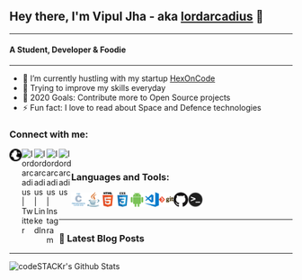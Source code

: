 ## Hey there, I'm Vipul Jha - aka [lordarcadius][website] 👋
---
#### A Student, Developer & Foodie
---
- 🔭 I’m currently hustling with my startup [HexOnCode](https://hexoncode.com)
- 🌱 Trying to improve my skills everyday
- 🥅 2020 Goals: Contribute more to Open Source projects
- ⚡ Fun fact: I love to read about Space and Defence technologies

### Connect with me:

[<img align="left" alt="vipuljha.com" width="22px" src="https://raw.githubusercontent.com/iconic/open-iconic/master/svg/globe.svg" />][website]
[<img align="left" alt="lordarcadius | Twitter" width="22px" src="https://cdn.jsdelivr.net/npm/simple-icons@v3/icons/twitter.svg" />][twitter]
[<img align="left" alt="lordarcadius | LinkedIn" width="22px" src="https://cdn.jsdelivr.net/npm/simple-icons@v3/icons/linkedin.svg" />][linkedin]
[<img align="left" alt="lordarcadius | Instagram" width="22px" src="https://cdn.jsdelivr.net/npm/simple-icons@v3/icons/instagram.svg" />][instagram]
[<img align="left" alt="lordarcadius" width="22px" src="https://cdn.jsdelivr.net/npm/simple-icons@v3/icons/facebook.svg" />][facebook]

<br />

### Languages and Tools:

<img align="left" alt="C" width="26px" src="https://raw.githubusercontent.com/github/explore/80688e429a7d4ef2fca1e82350fe8e3517d3494d/topics/c/c.png" />

<img align="left" alt="Java" width="26px" src="https://raw.githubusercontent.com/github/explore/80688e429a7d4ef2fca1e82350fe8e3517d3494d/topics/java/java.png" />

<img align="left" alt="HTML5" width="26px" src="https://raw.githubusercontent.com/github/explore/80688e429a7d4ef2fca1e82350fe8e3517d3494d/topics/html/html.png" />

<img align="left" alt="CSS3" width="26px" src="https://raw.githubusercontent.com/github/explore/80688e429a7d4ef2fca1e82350fe8e3517d3494d/topics/css/css.png" />

<img align="left" alt="Android" width="26px" src="https://raw.githubusercontent.com/github/explore/80688e429a7d4ef2fca1e82350fe8e3517d3494d/topics/android/android.png" />

<img align="left" alt="Visual Studio Code" width="26px" src="https://raw.githubusercontent.com/github/explore/80688e429a7d4ef2fca1e82350fe8e3517d3494d/topics/visual-studio-code/visual-studio-code.png" />

<img align="left" alt="Git" width="26px" src="https://raw.githubusercontent.com/github/explore/80688e429a7d4ef2fca1e82350fe8e3517d3494d/topics/git/git.png" />

<img align="left" alt="GitHub" width="26px" src="https://raw.githubusercontent.com/github/explore/78df643247d429f6cc873026c0622819ad797942/topics/github/github.png" />

<img align="left" alt="Terminal" width="26px" src="https://raw.githubusercontent.com/github/explore/80688e429a7d4ef2fca1e82350fe8e3517d3494d/topics/terminal/terminal.png" />

<br />
<br />

---

### 📕 Latest Blog Posts
<!-- BLOG-POST-LIST:START -->
<!-- BLOG-POST-LIST:END -->

---

<img align="left" alt="codeSTACKr's Github Stats" src="https://github-readme-stats.vercel.app/api?username=lordarcadius&show_icons=true&hide_border=true&count_private=true" /> <br><br>

[website]: https://www.vipuljha.com
[twitter]: https://twitter.com/lordarcadius
[instagram]: https://instagram.com/lordarcadius
[linkedin]: https://linkedin.com/in/lordarcadius
[facebook]: https://facebook.com/lordarcadius
[xda]: https://forum.xda-developers.com/member.php?u=6546022
